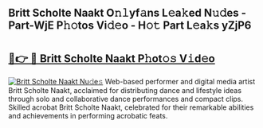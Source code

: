 ## Britt Scholte Naakt O𝚗𝚕yf𝚊ns L𝚎a𝚔ed N𝚞𝚍es - Part-WjE P𝚑𝚘tos Vi𝚍𝚎o - H𝚘𝚝 Part L𝚎a𝚔s yZjP6

# <h2><a href="http://kf07gy.oniu.top/?m=Britt+Scholte+Naakt">🔗👉 🔴 Britt Scholte Naakt P𝚑ot𝚘𝚜 V𝚒d𝚎o</a></h2>

[![Britt Scholte Naakt Nu𝚍e𝚜](https://i.imgur.com/0qMVB7G.gif)](http://kf07gy.oniu.top/?m=Britt+Scholte+Naakt)
Web-based performer and digital media artist Britt Scholte Naakt, acclaimed for distributing dance and lifestyle ideas through solo and collaborative dance performances and compact clips. Skilled acrobat Britt Scholte Naakt, celebrated for their remarkable abilities and achievements in performing acrobatic feats.  

